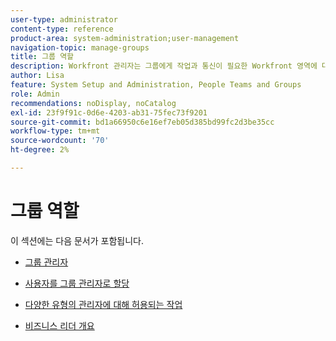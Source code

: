 ```yaml
---
user-type: administrator
content-type: reference
product-area: system-administration;user-management
navigation-topic: manage-groups
title: 그룹 역할
description: Workfront 관리자는 그룹에게 작업과 통신이 필요한 Workfront 영역에 대한 액세스 권한을 부여합니다. 그런 다음 각 그룹은 사용자, 템플릿 및 사용자 정의 양식과 같은 Workfront 정보와 다른 부서의 프로젝트와 분리하여 보관할 수 있습니다.
author: Lisa
feature: System Setup and Administration, People Teams and Groups
role: Admin
recommendations: noDisplay, noCatalog
exl-id: 23f9f91c-0d6e-4203-ab31-75fec73f9201
source-git-commit: bd1a66950c6e16ef7eb05d385bd99fc2d3be35cc
workflow-type: tm+mt
source-wordcount: '70'
ht-degree: 2%

---
```


# 그룹 역할

이 섹션에는 다음 문서가 포함됩니다.

* [그룹 관리자](../../../administration-and-setup/manage-groups/group-roles/group-administrators.md)

* [사용자를 그룹 관리자로 할당](../../../administration-and-setup/manage-groups/group-roles/assign-user-as-group-administrator.md)
* [다양한 유형의 관리자에 대해 허용되는 작업](../../../administration-and-setup/manage-groups/group-roles/group-actions-allowed-different-types-admins.md)

* [비즈니스 리더 개요](../../../administration-and-setup/manage-groups/group-roles/business-leader-overview.md)
